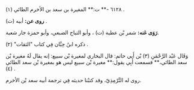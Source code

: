 ٦١٢٨ -** ت:** المغيرة بن سعد بن الأخرم الطائي (١) .

**روى عن:** أبيه (ت) .

**رَوَى عَنه:** شمر بْن عطية (ت) ، وأبو التياح الضبعي، وأبو حمزة جار شعبة.

ذكره ابنُ حِبَّان فِي كتاب "الثقات" (٢) .

وَقَال عَبْد الرَّحْمَنِ (٣) بْن أَبي حاتم: قال البخاري لمغيرة بْن سبيع: إنه يقال لَهُ مغيرة بْن سعد الطائي،** فسمعت أَبِي يقول:** مغيرة بْن سبيع ليس هو بمغيرة بْن سعد الطائي (٤) .

روى له التِّرْمِذِيّ، وقد كتبْنا حديثه فِي ترجمة أبيه سعد بْن الأخرم.